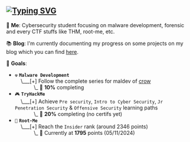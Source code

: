 ## [![Typing SVG](https://readme-typing-svg.demolab.com?font=Fira+Code&duration=2000&pause=500&color=71EAFF&background=FFFFFF00&vCenter=true&random=false&width=540&height=40&lines=Learning+malware+development;Breaking+TryHackMe+boxes;Completing+root-me+challenges)](https://git.io/typing-svg)

💭 **Me**: Cybersecurity student focusing on malware development, forensic and every CTF stuffs like THM, root-me, etc.

📚 **Blog**: I'm currently documenting my progress on some projects on my blog which you can find [here](https://meitoka.gitbook.io/meitoka-blog).

🎯 **Goals**: 

- `☢️` **`Malware Development`**<br>
&nbsp;&nbsp;&nbsp;&nbsp;\\___[+] Follow the complete series for maldev of [crow](https://www.crow.rip/crows-nest/mal/dev)<br>
&nbsp;&nbsp;&nbsp;&nbsp;&nbsp;&nbsp;&nbsp;&nbsp;&nbsp;&nbsp;&nbsp;&nbsp;&nbsp;\\\_ 🔋 **10%** completing
- `🎮` **`TryHackMe`**<br>
&nbsp;&nbsp;&nbsp;&nbsp;\\___[+] Achieve `Pre security`, `Intro to Cyber Security`, `Jr Penetration Security` & `Offensive Security` learning paths<br>
&nbsp;&nbsp;&nbsp;&nbsp;&nbsp;&nbsp;&nbsp;&nbsp;&nbsp;&nbsp;&nbsp;&nbsp;&nbsp;\\\_ 🔋 **20%** completing (no certifs yet)
- `👾` **`Root-Me`**<br>
&nbsp;&nbsp;&nbsp;&nbsp;\\___[+] Reach the `Insider` rank (around 2346 points)<br>
&nbsp;&nbsp;&nbsp;&nbsp;&nbsp;&nbsp;&nbsp;&nbsp;&nbsp;&nbsp;&nbsp;&nbsp;&nbsp;\\\_ 🔋 Currently at **1795** points (05/11/2024)

